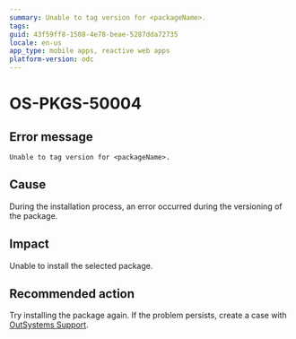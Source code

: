 ```yaml
---
summary: Unable to tag version for <packageName>.
tags:
guid: 43f59ff8-1508-4e78-beae-5287dda72735
locale: en-us
app_type: mobile apps, reactive web apps
platform-version: odc
---
```


# OS-PKGS-50004

## Error message

`Unable to tag version for <packageName>.`

## Cause

During the installation process, an error occurred during the versioning of the package.

## Impact

Unable to install the selected package.

## Recommended action

Try installing the package again.
If the problem persists, create a case with [OutSystems Support](https://www.outsystems.com/support/portal/open-support-case?ErrorCode=OS-PKGS-50004).

